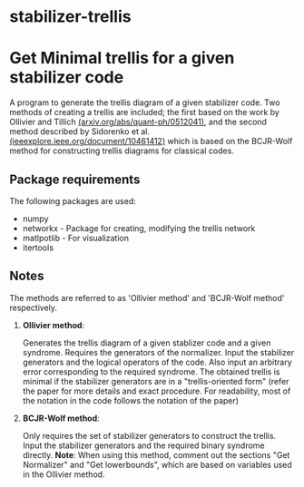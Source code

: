 # stabilizer-trellis
# Get Minimal trellis for a given stabilizer code

A program to generate the trellis diagram of a given stabilizer code. Two methods of creating a trellis are included; the first based on the work by Ollivier and Tillich [(arxiv.org/abs/quant-ph/0512041)](https://arxiv.org/abs/quant-ph/0512041), and the second method described by Sidorenko et al. [(ieeexplore.ieee.org/document/10461412)](https://ieeexplore.ieee.org/document/10461412) which is based on the BCJR-Wolf method for constructing trellis diagrams for classical codes.

## Package requirements
The following packages are used:
- numpy
- networkx - Package for creating, modifying the trellis network 
- matlpotlib - For visualization
- itertools

## Notes
The methods are referred to as 'Ollivier method' and 'BCJR-Wolf method' respectively.
1. **Ollivier method**:
   
   Generates the trellis diagram of a given stablizer code and a given syndrome. Requires the generators of the normalizer. Input the stabilizer generators and the logical operators of the code. Also input an arbitrary error corresponding to the required syndrome. The obtained trellis is minimal if the stabilizer generators are in a "trellis-oriented form" (refer the paper for more details and exact procedure. For readability, most of the notation in the code follows the notation of the paper)

2. **BCJR-Wolf method**:
   
   Only requires the set of stabilizer generators to construct the trellis. Input the stabilizer generators and the required binary syndrome directly.
   **Note**: When using this method, comment out the sections "Get Normalizer" and "Get lowerbounds", which are based on variables used in the Ollivier method. 


   
